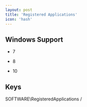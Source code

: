 ```yaml
---
layout: post
title: 'Registered Applications'
icon: 'hash'
---
```


## Windows Support

- 7

- 8

- 10



## Keys

SOFTWARE\RegisteredApplications /

